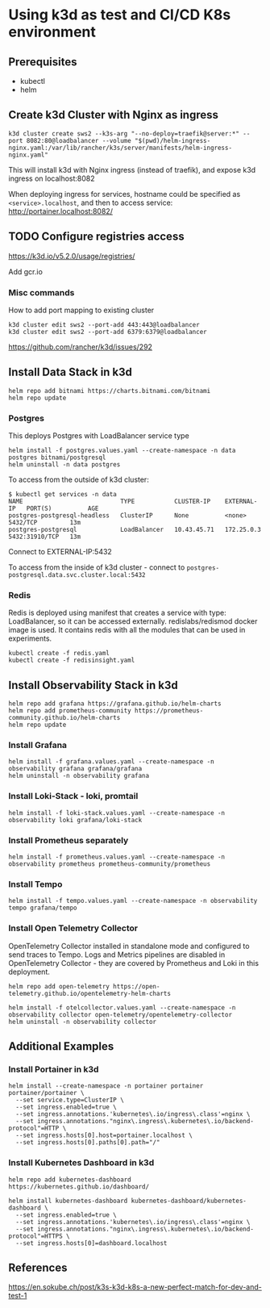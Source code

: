 # Using k3d as test and CI/CD K8s environment

## Prerequisites

- kubectl 
- helm

## Create k3d Cluster with Nginx as ingress

```shell
k3d cluster create sws2 --k3s-arg "--no-deploy=traefik@server:*" --port 8082:80@loadbalancer --volume "$(pwd)/helm-ingress-nginx.yaml:/var/lib/rancher/k3s/server/manifests/helm-ingress-nginx.yaml"
```

This will install k3d with Nginx ingress (instead of traefik), and expose k3d ingress on localhost:8082

When deploying ingress for services, hostname could be specified as `<service>.localhost`, 
and then to access service: http://portainer.localhost:8082/ 

## TODO Configure registries access

https://k3d.io/v5.2.0/usage/registries/

Add gcr.io 


### Misc commands

How to add port mapping to existing cluster

```shell
k3d cluster edit sws2 --port-add 443:443@loadbalancer
k3d cluster edit sws2 --port-add 6379:6379@loadbalancer
```


https://github.com/rancher/k3d/issues/292

## Install Data Stack in k3d

```shell
helm repo add bitnami https://charts.bitnami.com/bitnami
helm repo update
```

### Postgres

This deploys Postgres with LoadBalancer service type

```shell
helm install -f postgres.values.yaml --create-namespace -n data postgres bitnami/postgresql 
helm uninstall -n data postgres 
```

To access from the outside of k3d cluster:

```shell
$ kubectl get services -n data
NAME                           TYPE           CLUSTER-IP    EXTERNAL-IP   PORT(S)          AGE
postgres-postgresql-headless   ClusterIP      None          <none>        5432/TCP         13m
postgres-postgresql            LoadBalancer   10.43.45.71   172.25.0.3    5432:31910/TCP   13m
```
Connect to EXTERNAL-IP:5432  

To access from the inside of k3d cluster - connect to `postgres-postgresql.data.svc.cluster.local:5432`


### Redis

Redis is deployed using manifest that creates a service with type: LoadBalancer, so it can be accessed externally.
redislabs/redismod docker image is used. It contains redis with all the modules that can be used in experiments. 

```shell
kubectl create -f redis.yaml
kubectl create -f redisinsight.yaml
```

## Install Observability Stack in k3d

```shell
helm repo add grafana https://grafana.github.io/helm-charts
helm repo add prometheus-community https://prometheus-community.github.io/helm-charts
helm repo update
```

### Install Grafana

```shell
helm install -f grafana.values.yaml --create-namespace -n observability grafana grafana/grafana 
helm uninstall -n observability grafana
```

### Install Loki-Stack - loki, promtail

```shell
helm install -f loki-stack.values.yaml --create-namespace -n observability loki grafana/loki-stack 
```

### Install Prometheus separately

```shell
helm install -f prometheus.values.yaml --create-namespace -n observability prometheus prometheus-community/prometheus 
```


### Install Tempo

```shell
helm install -f tempo.values.yaml --create-namespace -n observability tempo grafana/tempo 
```

### Install Open Telemetry Collector

OpenTelemetry Collector installed in standalone mode and configured to send traces to Tempo.
Logs and Metrics pipelines are disabled in OpenTelemetry Collector - they are covered by Prometheus and Loki in this deployment. 

```shell
helm repo add open-telemetry https://open-telemetry.github.io/opentelemetry-helm-charts
```


```shell
helm install -f otelcollector.values.yaml --create-namespace -n observability collector open-telemetry/opentelemetry-collector 
helm uninstall -n observability collector 
```


## Additional Examples 

### Install Portainer in k3d 

```shell
helm install --create-namespace -n portainer portainer portainer/portainer \
  --set service.type=ClusterIP \
  --set ingress.enabled=true \
  --set ingress.annotations.'kubernetes\.io/ingress\.class'=nginx \
  --set ingress.annotations."nginx\.ingress\.kubernetes\.io/backend-protocol"=HTTP \
  --set ingress.hosts[0].host=portainer.localhost \
  --set ingress.hosts[0].paths[0].path="/"
```

### Install Kubernetes Dashboard in k3d

```shell
helm repo add kubernetes-dashboard https://kubernetes.github.io/dashboard/
```

```shell
helm install kubernetes-dashboard kubernetes-dashboard/kubernetes-dashboard \
  --set ingress.enabled=true \
  --set ingress.annotations.'kubernetes\.io/ingress\.class'=nginx \
  --set ingress.annotations."nginx\.ingress\.kubernetes\.io/backend-protocol"=HTTPS \
  --set ingress.hosts[0]=dashboard.localhost
```


## References 

https://en.sokube.ch/post/k3s-k3d-k8s-a-new-perfect-match-for-dev-and-test-1

